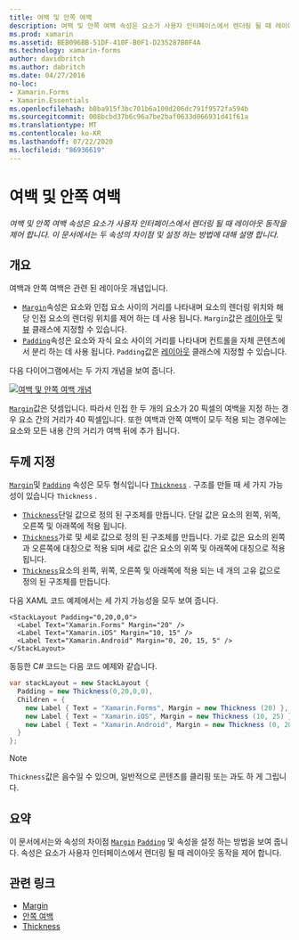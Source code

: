```yaml
---
title: 여백 및 안쪽 여백
description: 여백 및 안쪽 여백 속성은 요소가 사용자 인터페이스에서 렌더링 될 때 레이아웃 동작을 제어 합니다. 이 문서에서는 두 속성의 차이점 및 설정 하는 방법에 대해 설명 합니다.
ms.prod: xamarin
ms.assetid: BEB096BB-51DF-410F-B0F1-D235287B0F4A
ms.technology: xamarin-forms
author: davidbritch
ms.author: dabritch
ms.date: 04/27/2016
no-loc:
- Xamarin.Forms
- Xamarin.Essentials
ms.openlocfilehash: b8ba915f3bc701b6a100d206dc791f9572fa594b
ms.sourcegitcommit: 008bcbd37b6c96a7be2baf0633d066931d41f61a
ms.translationtype: MT
ms.contentlocale: ko-KR
ms.lasthandoff: 07/22/2020
ms.locfileid: "86936619"
---
```

# <a name="margin-and-padding"></a>여백 및 안쪽 여백

_여백 및 안쪽 여백 속성은 요소가 사용자 인터페이스에서 렌더링 될 때 레이아웃 동작을 제어 합니다. 이 문서에서는 두 속성의 차이점 및 설정 하는 방법에 대해 설명 합니다._

## <a name="overview"></a>개요

여백과 안쪽 여백은 관련 된 레이아웃 개념입니다.

- [`Margin`](xref:Xamarin.Forms.View.Margin)속성은 요소와 인접 요소 사이의 거리를 나타내며 요소의 렌더링 위치와 해당 인접 요소의 렌더링 위치를 제어 하는 데 사용 됩니다. `Margin`값은 [레이아웃](~/xamarin-forms/user-interface/controls/layouts.md) 및 [뷰](~/xamarin-forms/user-interface/controls/views.md) 클래스에 지정할 수 있습니다.
- [`Padding`](xref:Xamarin.Forms.Layout.Padding)속성은 요소와 자식 요소 사이의 거리를 나타내며 컨트롤을 자체 콘텐츠에서 분리 하는 데 사용 됩니다. `Padding`값은 [레이아웃](~/xamarin-forms/user-interface/controls/layouts.md) 클래스에 지정할 수 있습니다.

다음 다이어그램에서는 두 가지 개념을 보여 줍니다.

[![여백 및 안쪽 여백 개념](margin-and-padding-images/margins-and-padding-sml.png)](margin-and-padding-images/margins-and-padding.png#lightbox "여백 및 안쪽 여백 개념")

[`Margin`](xref:Xamarin.Forms.View.Margin)값은 덧셈입니다. 따라서 인접 한 두 개의 요소가 20 픽셀의 여백을 지정 하는 경우 요소 간의 거리가 40 픽셀입니다. 또한 여백과 안쪽 여백이 모두 적용 되는 경우에는 요소와 모든 내용 간의 거리가 여백 뒤에 추가 됩니다.

## <a name="specifying-a-thickness"></a>두께 지정

[`Margin`](xref:Xamarin.Forms.View.Margin)및 [`Padding`](xref:Xamarin.Forms.Layout.Padding) 속성은 모두 형식입니다 [`Thickness`](xref:Xamarin.Forms.Thickness) . 구조를 만들 때 세 가지 가능성이 있습니다 `Thickness` .

- [`Thickness`](xref:Xamarin.Forms.Thickness)단일 값으로 정의 된 구조체를 만듭니다. 단일 값은 요소의 왼쪽, 위쪽, 오른쪽 및 아래쪽에 적용 됩니다.
- [`Thickness`](xref:Xamarin.Forms.Thickness)가로 및 세로 값으로 정의 된 구조체를 만듭니다. 가로 값은 요소의 왼쪽과 오른쪽에 대칭으로 적용 되며 세로 값은 요소의 위쪽 및 아래쪽에 대칭으로 적용 됩니다.
- [`Thickness`](xref:Xamarin.Forms.Thickness)요소의 왼쪽, 위쪽, 오른쪽 및 아래쪽에 적용 되는 네 개의 고유 값으로 정의 된 구조체를 만듭니다.

다음 XAML 코드 예제에서는 세 가지 가능성을 모두 보여 줍니다.

```xaml
<StackLayout Padding="0,20,0,0">
  <Label Text="Xamarin.Forms" Margin="20" />
  <Label Text="Xamarin.iOS" Margin="10, 15" />
  <Label Text="Xamarin.Android" Margin="0, 20, 15, 5" />
</StackLayout>
```

동등한 C# 코드는 다음 코드 예제와 같습니다.

```csharp
var stackLayout = new StackLayout {
  Padding = new Thickness(0,20,0,0),
  Children = {
    new Label { Text = "Xamarin.Forms", Margin = new Thickness (20) },
    new Label { Text = "Xamarin.iOS", Margin = new Thickness (10, 25) },
    new Label { Text = "Xamarin.Android", Margin = new Thickness (0, 20, 15, 5) }
  }
};
```

> [!NOTE]
> `Thickness`값은 음수일 수 있으며, 일반적으로 콘텐츠를 클리핑 또는 과도 하 게 그립니다.

## <a name="summary"></a>요약

이 문서에서는와 속성의 차이점 [`Margin`](xref:Xamarin.Forms.View.Margin) [`Padding`](xref:Xamarin.Forms.Layout.Padding) 및 속성을 설정 하는 방법을 보여 줍니다. 속성은 요소가 사용자 인터페이스에서 렌더링 될 때 레이아웃 동작을 제어 합니다.

## <a name="related-links"></a>관련 링크

- [Margin](xref:Xamarin.Forms.View.Margin)
- [안쪽 여백](xref:Xamarin.Forms.Layout.Padding)
- [Thickness](xref:Xamarin.Forms.Thickness)

